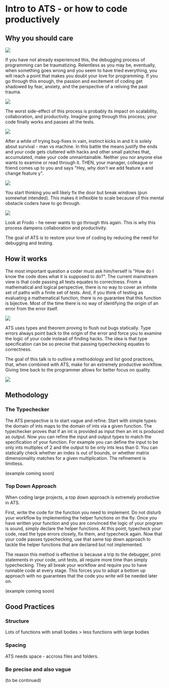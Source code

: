 # Intro to ATS - or how to code productively

## Why you should care

![](https://i.imgur.com/HTisMpC.jpg)

If you have not already experienced this, the debugging process of programming can be traumatizing. Relentless as you may be, eventually, when something goes wrong and you seem to have tried everything, you will reach a point that makes you doubt your love for programming. If you go through this enough, the passion and excitement of coding get shadowed by fear, anxiety, and the perspective of a reliving the past trauma.

![](http://s2.quickmeme.com/img/80/80ff000de170d180836519b11ef29b7814dc5d5b5b24abed94f5c3828075e811.jpg)

The worst side-effect of this process is probably its impact on scalability, collaboration, and productivity. Imagine going through this process; your code finally works and passes all the tests.

![](https://s3.amazonaws.com/rails-camp-tutorials/blog/programming+memes/works-doesnt-work.jpg)

After a while of trying bug-fixes in vain, instinct kicks in and it is solely about survival - man vs machine. In this battle the means justify the ends and your code gets cluttered with hacks and other small patches that, accumulated, make your code unmaintainable. Neither you nor anyone else wants to examine or read through it. THEN, your manager, colleague or friend comes up to you and says "Hey, why don't we add feature x and change feature y".

![](https://appslifestyle.files.wordpress.com/2011/05/image.png)

You start thinking you will likely fix the door but break windows (pun somewhat intended). This makes it inflexible to scale because of this mental obstacle coders have to go through. 

![](http://s2.quickmeme.com/img/32/3231c171a34d1b88ab1768b1ba5ef9f0e9b035f523e197f2b99f83b7856826e3.jpg)

Look at Frodo - he never wants to go through this again. This is why this process dampens collaboration and productivity.

The goal of ATS is to restore your love of coding by reducing the need for debugging and testing.

## How it works

The most important question a coder must ask him/herself is "How do I know the code does what it is supposed to do?". The current mainstream view is that code passing all tests equates to correctness. From a mathematical and logical perspective, there is no way to cover an infinite set of paths with a finite set of tests. And, if you think of testing as evaluating a mathematical function, there is no guarantee that this function is bijective. Most of the time there is no way of identifying the origin of an error from the error itself.

![](https://i.imgur.com/e16qOEj.gif)

ATS uses types and theorem proving to flush out bugs statically. Type errors always point back to the origin of the error and force you to examine the logic of your code instead of finding hacks. The idea is that type specification can be so precise that passing typechecking equates to correctness.

The goal of this talk is to outline a methodology and list good practices, that, when combined with ATS, make for an extremely productive workflow. Giving time back to the programmer allows for better focus on quality.

![](http://www.cdotson.com/wp-content/uploads/2011/11/XKCD_The_General_Problem.jpg)

## Methodology

### The Typechecker

The ATS perspective is to start vague and refine. Start with simple types: the domain of ints maps to the domain of ints via a given function. The typechecker proves that if an int is provided as input then an int is produced as output. Now you can refine the input and output types to match the specification of your function. For example you can define the input to be only ints multiples of 2 and the output to be only ints less than 0. You can statically check whether an index is out of bounds, or whether matrix dimensionality matches for a given multiplication. The refinement is limitless.

(example coming soon)

### Top Down Approach

When coding large projects, a top down approach is extremely productive in ATS.

First, write the code for the function you need to implement. Do not disturb your workflow by implementing the helper functions on the fly. Once you have written your function and you are convinced the logic of your program is sound, simply declare the helper functions. At this point, typecheck your code, read the type errors closely, fix them, and typecheck again. Now that your code passes typechecking, use that same top down approach to tackle the helper functions that are declared but not implemented.

The reason this method is effective is because a trip to the debugger, print statements in your code, unit tests, all require more time than simply typechecking. They all break your workflow and require you to have runnable code at every stage. This forces you to adopt a bottom up approach with no guarantees that the code you write will be needed later on. 

(example coming soon)

## Good Practices

### Structure

Lots of functions with small bodies > less functions with large bodies

### Spacing

ATS needs space - accross files and folders.

### Be precise and also vague

(to be continued)